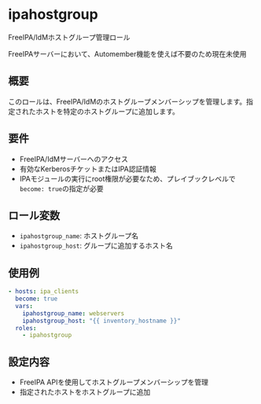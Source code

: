 # ipahostgroup

FreeIPA/IdMホストグループ管理ロール

FreeIPAサーバーにおいて、Automember機能を使えば不要のため現在未使用

## 概要

このロールは、FreeIPA/IdMのホストグループメンバーシップを管理します。指定されたホストを特定のホストグループに追加します。

## 要件

- FreeIPA/IdMサーバーへのアクセス
- 有効なKerberosチケットまたはIPA認証情報
- IPAモジュールの実行にroot権限が必要なため、プレイブックレベルで`become: true`の指定が必要

## ロール変数

- `ipahostgroup_name`: ホストグループ名
- `ipahostgroup_host`: グループに追加するホスト名

## 使用例

```yaml
- hosts: ipa_clients
  become: true
  vars:
    ipahostgroup_name: webservers
    ipahostgroup_host: "{{ inventory_hostname }}"
  roles:
    - ipahostgroup
```

## 設定内容

- FreeIPA APIを使用してホストグループメンバーシップを管理
- 指定されたホストをホストグループに追加